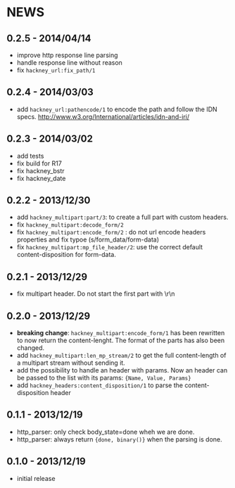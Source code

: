 # NEWS

0.2.5 - 2014/04/14
------------------

- improve http response line parsing
- handle response line without reason
- fix `hackney_url:fix_path/1`

0.2.4 - 2014/03/03
------------------

- add `hackney_url:pathencode/1` to encode the path and follow the IDN
  specs.  http://www.w3.org/International/articles/idn-and-iri/

0.2.3 - 2014/03/02
------------------

- add tests
- fix build for R17
- fix hackney_bstr
- fix hackney_date

0.2.2 - 2013/12/30
------------------

- add `hackney_multipart:part/3`: to create a full part with custom
  headers.
- fix `hackney_multipart:decode_form/2`
- fix `hackney_multipart:encode_form/2` : do not url encode headers
  properties and fix typoe (s/form_data/form-data)
- fix `hackney_multipart:mp_file_header/2`: use the correct
  default content-disposition for form-data.

0.2.1 - 2013/12/29
------------------

- fix multipart header. Do not start the first part with \r\n

0.2.0 - 2013/12/29
------------------

- **breaking change**: `hackney_multipart:encode_form/1` has been
  rewritten to now return the content-lenght. The format of the parts
has also been changed.
- add `hackney_multipart:len_mp_stream/2` to get the full content-length
  of a multipart stream without sending it.
- add the possibility to handle an header with params. Now an header can
  be passed to the list with its params: `{Name, Value, Params}`
- add `hackney_headers:content_disposition/1` to parse the
  content-disposition header

0.1.1 - 2013/12/19
------------------

- http_parser: only check body_state=done wheh we are done.
- http_parser: always return `{done, binary()}` when the parsing is
  done.

0.1.0 - 2013/12/19
------------------

- initial release
